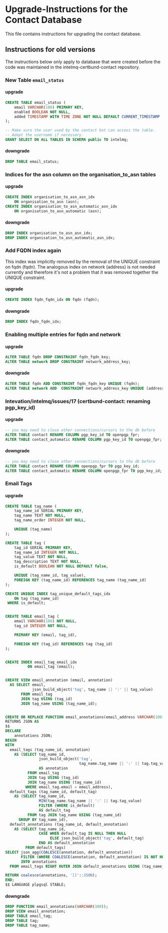 # Upgrade-Instructions for the Contact Database

This file contains instructions for upgrading the contact database.


## Instructions for old versions

The instructions below only apply to database that were created before
the code was maintained in the intelmq-certbund-contact repository.

### New Table `email_status`

#### upgrade
```sql
CREATE TABLE email_status (
    email VARCHAR(100) PRIMARY KEY,
    enabled BOOLEAN NOT NULL,
    added TIMESTAMP WITH TIME ZONE NOT NULL DEFAULT CURRENT_TIMESTAMP
);

-- Make sure the user used by the contact bot can access the table.
-- Adapt the username if necessary.
GRANT SELECT ON ALL TABLES IN SCHEMA public TO intelmq;
```

#### downgrade
```sql
DROP TABLE email_status;
```


### Indices for the asn column on the organisation_to_asn tables

#### upgrade
```sql
CREATE INDEX organisation_to_asn_asn_idx
    ON organisation_to_asn (asn);
CREATE INDEX organisation_to_asn_automatic_asn_idx
    ON organisation_to_asn_automatic (asn);
```

#### downgrade
```sql
DROP INDEX organisation_to_asn_asn_idx;
DROP INDEX organisation_to_asn_automatic_asn_idx;
```


### Add FQDN index again

This index was implicitly removed by the removal of the UNIQUE
constraint on fqdn (fqdn). The analogous index on network (address) is
not needed currently and therefore it's not a problem that it was
removed together the UNIQUE constraint.


#### upgrade
```sql
CREATE INDEX fqdn_fqdn_idx ON fqdn (fqdn);
```


#### downgrade
```sql
DROP INDEX fqdn_fqdn_idx;
```


### Enabling multiple entries for fqdn and network

#### upgrade

```sql
ALTER TABLE fqdn DROP CONSTRAINT fqdn_fqdn_key;
ALTER TABLE network DROP CONSTRAINT network_address_key;
```

#### downgrade
```sql
ALTER TABLE fqdn ADD CONSTRAINT fqdn_fqdn_key UNIQUE (fqdn);
ALTER TABLE network ADD  CONSTRAINT network_address_key UNIQUE (address);
```


### Intevation/intelmq/issues/17 (certbund-contact: renaming pgp_key_id)

#### upgrade
```sql
-- you may need to close other connections/cursors to the db before
ALTER TABLE contact RENAME COLUMN pgp_key_id TO openpgp_fpr;
ALTER TABLE contact_automatic RENAME COLUMN pgp_key_id TO openpgp_fpr;
```

#### downgrade
```sql
-- you may need to close other connections/cursors to the db before
ALTER TABLE contact RENAME COLUMN openpgp_fpr TO pgp_key_id;
ALTER TABLE contact_automatic RENAME COLUMN openpgp_fpr TO pgp_key_id;
```

### Email Tags

#### upgrade
```sql
CREATE TABLE tag_name (
    tag_name_id SERIAL PRIMARY KEY,
    tag_name TEXT NOT NULL,
    tag_name_order INTEGER NOT NULL,

    UNIQUE (tag_name)
);

CREATE TABLE tag (
    tag_id SERIAL PRIMARY KEY,
    tag_name_id INTEGER NOT NULL,
    tag_value TEXT NOT NULL,
    tag_description TEXT NOT NULL,
    is_default BOOLEAN NOT NULL DEFAULT false,

    UNIQUE (tag_name_id, tag_value),
    FOREIGN KEY (tag_name_id) REFERENCES tag_name (tag_name_id)
);

CREATE UNIQUE INDEX tag_unique_default_tags_idx
    ON tag (tag_name_id)
 WHERE is_default;


CREATE TABLE email_tag (
    email VARCHAR(100) NOT NULL,
    tag_id INTEGER NOT NULL,

    PRIMARY KEY (email, tag_id),

    FOREIGN KEY (tag_id) REFERENCES tag (tag_id)
);


CREATE INDEX email_tag_email_idx
          ON email_tag (email);


CREATE VIEW email_annotation (email, annotation)
  AS SELECT email,
            json_build_object('tag', tag_name || ':' || tag_value)
       FROM email_tag
       JOIN tag USING (tag_id)
       JOIN tag_name USING (tag_name_id);


CREATE OR REPLACE FUNCTION email_annotations(email_address VARCHAR(100))
RETURNS JSON AS
$$
DECLARE
    annotations JSON;
BEGIN
WITH
  email_tags (tag_name_id, annotation)
    AS (SELECT tag_name_id,
               json_build_object('tag',
                                 tag_name.tag_name || ':' || tag.tag_value)
               AS annotation
          FROM email_tag
          JOIN tag USING (tag_id)
          JOIN tag_name USING (tag_name_id)
         WHERE email_tag.email = email_address),
  default_tags (tag_name_id, default_tag)
    AS (SELECT tag_name_id,
               MIN(tag_name.tag_name || ':' || tag.tag_value)
               FILTER (WHERE is_default)
               AS default_tag
          FROM tag JOIN tag_name USING (tag_name_id)
      GROUP BY tag_name_id),
  default_annotations (tag_name_id, default_annotation)
    AS (SELECT tag_name_id,
               CASE WHEN default_tag IS NULL THEN NULL
                    ELSE json_build_object('tag', default_tag)
               END AS default_annotation
         FROM default_tags)
SELECT json_agg(COALESCE(annotation, default_annotation))
       FILTER (WHERE COALESCE(annotation, default_annotation) IS NOT NULL)
       INTO annotations
  FROM email_tags RIGHT OUTER JOIN default_annotations USING (tag_name_id);

RETURN coalesce(annotations, '[]'::JSON);
END;
$$ LANGUAGE plpgsql STABLE;
```

#### downgrade
```sql
DROP FUNCTION email_annotations(VARCHAR(100));
DROP VIEW email_annotation;
DROP TABLE email_tag;
DROP TABLE tag;
DROP TABLE tag_name;
```
